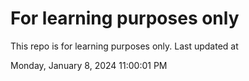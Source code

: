 # For learning purposes only
This repo is for learning purposes only.
Last updated at

Monday, January 8, 2024 11:00:01 PM

